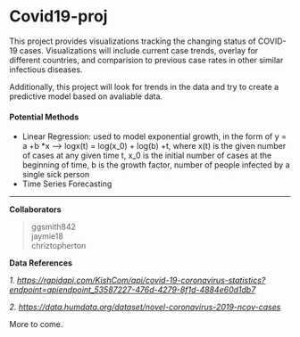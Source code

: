 # Covid19-proj

This project provides visualizations tracking the changing status of COVID-19 cases. Visualizations will include current case trends, overlay for different countries, and comparision to previous case rates in other similar infectious diseases.

Additionally, this project will look for trends in the data and try to create a predictive model based on avaliable data. 

 #### Potential Methods
 * Linear Regression: used to model exponential growth, in the form of y = a +b *x --> logx(t) = log(x_0) + log(b) +t,
 where x(t) is the given number of cases at any given time t, x_0 is the initial number of cases at the beginning of time, b is the growth factor, number of people infected by a single sick person
 * Time Series Forecasting
 
 
 <hr>
 
**Collaborators**

 > ggsmith842<br> 
 > jaymie18<br>
 > chriztopherton 

**Data References**

*1. https://rapidapi.com/KishCom/api/covid-19-coronavirus-statistics?endpoint=apiendpoint_53587227-476d-4279-8f1d-4884e60d1db7*

*2. https://data.humdata.org/dataset/novel-coronavirus-2019-ncov-cases*


More to come.
